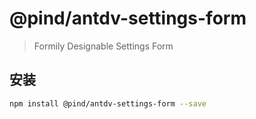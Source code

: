 # @pind/antdv-settings-form

> Formily Designable Settings Form

## 安装

```bash
npm install @pind/antdv-settings-form --save
```
